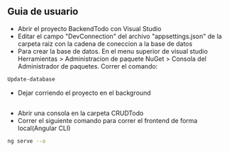 ## Guia de usuario

- Abrir el proyecto BackendTodo con Visual Studio
- Editar el campo "DevConnection" del archivo "appsettings.json" de la carpeta raiz con la cadena de coneccion a la base de datos
- Para crear la base de datos. En el menu superior de visual studio Herramientas > Administracion de paquete NuGet > Consola del Administrador de paquetes. Correr el comando:
```sh
Update-database
```
- Dejar corriendo el proyecto en el background

##

- Abrir una consola en la carpeta CRUDTodo
- Correr el siguiente comando para correr el frontend de forma local(Angular CLI)
```sh
ng serve --o
```
